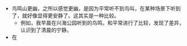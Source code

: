 - 鸟鸣山更幽，之所以感觉更幽，是因为平常听不到鸟叫，在某种场景下听到了，就好像显得更安静了。这其实是一种比较。
	- 例如，我早晨在兴海公园听到的鸟鸣，和平常进行了比较，发现了差异，认识到了清晨的宁静。
- 在
